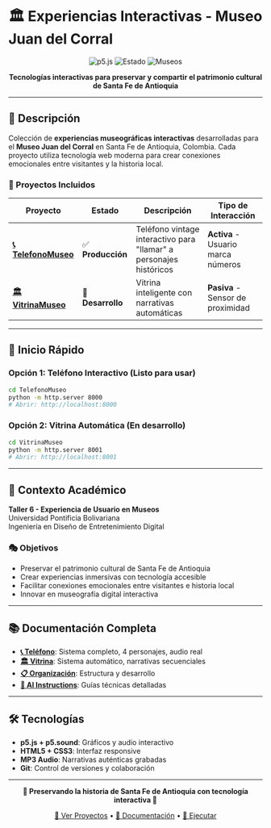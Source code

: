 # 🏛️ Experiencias Interactivas - Museo Juan del Corral

<div align="center">

![p5.js](https://img.shields.io/badge/p5.js-v1.11.10-ED225D?logo=p5.js&logoColor=white)
![Estado](https://img.shields.io/badge/Estado-Producci%C3%B3n-success)
![Museos](https://img.shields.io/badge/Museos-Tecnolog%C3%ADa%20Interactiva-blue)

**Tecnologías interactivas para preservar y compartir el patrimonio cultural de Santa Fe de Antioquia**

</div>

---

## 🎯 Descripción

Colección de **experiencias museográficas interactivas** desarrolladas para el **Museo Juan del Corral** en Santa Fe de Antioquia, Colombia. Cada proyecto utiliza tecnología web moderna para crear conexiones emocionales entre visitantes y la historia local.

### 📱 Proyectos Incluidos

| Proyecto | Estado | Descripción | Tipo de Interacción |
|----------|--------|-------------|-------------------|
| **[📞 TelefonoMuseo](TelefonoMuseo/)** | ✅ **Producción** | Teléfono vintage interactivo para "llamar" a personajes históricos | **Activa** - Usuario marca números |
| **[🏛️ VitrinaMuseo](VitrinaMuseo/)** | 🔨 **Desarrollo** | Vitrina inteligente con narrativas automáticas | **Pasiva** - Sensor de proximidad |

---

## 🚀 Inicio Rápido

### Opción 1: Teléfono Interactivo (Listo para usar)
```bash
cd TelefonoMuseo
python -m http.server 8000
# Abrir: http://localhost:8000
```

### Opción 2: Vitrina Automática (En desarrollo)
```bash
cd VitrinaMuseo  
python -m http.server 8001
# Abrir: http://localhost:8001
```

---

## 🏫 Contexto Académico

**Taller 6 - Experiencia de Usuario en Museos**  
Universidad Pontificia Bolivariana  
Ingeniería en Diseño de Entretenimiento Digital

### 🎭 Objetivos
- Preservar el patrimonio cultural de Santa Fe de Antioquia
- Crear experiencias inmersivas con tecnología accesible
- Facilitar conexiones emocionales entre visitantes e historia local
- Innovar en museografía digital interactiva

---

## 📚 Documentación Completa

- **[📞 Teléfono](TelefonoMuseo/README.md)**: Sistema completo, 4 personajes, audio real
- **[🏛️ Vitrina](VitrinaMuseo/README.md)**: Sistema automático, narrativas secuenciales
- **[📋 Organización](/.github/ORGANIZACION_PROYECTOS.md)**: Estructura y desarrollo
- **[🤖 AI Instructions](/.github/copilot-instructions.md)**: Guías técnicas detalladas

---

## 🛠️ Tecnologías

- **p5.js + p5.sound**: Gráficos y audio interactivo
- **HTML5 + CSS3**: Interfaz responsive 
- **MP3 Audio**: Narrativas auténticas grabadas
- **Git**: Control de versiones y colaboración

---

<div align="center">

**🌟 Preservando la historia de Santa Fe de Antioquia con tecnología interactiva 🌟**

[🔗 Ver Proyectos](#-proyectos-incluidos) • [📖 Documentación](#-documentación-completa) • [🚀 Ejecutar](#-inicio-rápido)

</div>